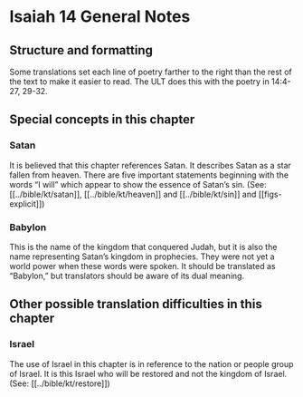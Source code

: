 # Isaiah 14 General Notes
## Structure and formatting

Some translations set each line of poetry farther to the right than the rest of the text to make it easier to read. The ULT does this with the poetry in 14:4-27, 29-32.

## Special concepts in this chapter

### Satan
It is believed that this chapter references Satan. It describes Satan as a star fallen from heaven. There are five important statements beginning with the words “I will” which appear to show the essence of Satan’s sin. (See: [[../bible/kt/satan]], [[../bible/kt/heaven]] and [[../bible/kt/sin]] and [[figs-explicit]])

### Babylon
This is the name of the kingdom that conquered Judah, but it is also the name representing Satan’s kingdom in prophecies. They were not yet a world power when these words were spoken. It should be translated as “Babylon,” but translators should be aware of its dual meaning.

## Other possible translation difficulties in this chapter

### Israel
The use of Israel in this chapter is in reference to the nation or people group of Israel. It is this Israel who will be restored and not the kingdom of Israel. (See: [[../bible/kt/restore]])